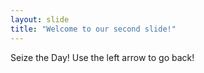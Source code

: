 ```yaml
---
layout: slide
title: "Welcome to our second slide!"
---
```

Seize the Day!
Use the left arrow to go back!
